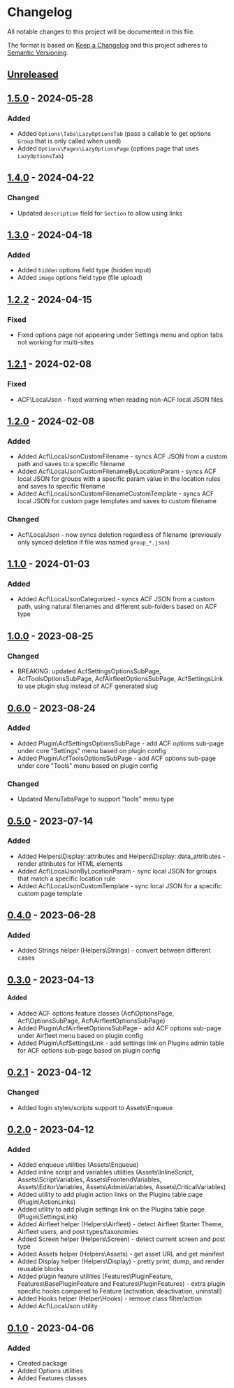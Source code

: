 # Changelog

All notable changes to this project will be documented in this file.

The format is based on [Keep a Changelog](http://keepachangelog.com/)
and this project adheres to [Semantic Versioning](http://semver.org/).

## [Unreleased]

## [1.5.0] - 2024-05-28

### Added

- Added `Options\Tabs\LazyOptionsTab` (pass a callable to get options `Group` that is only called when used)
- Added `Options\Pages\LazyOptionsPage` (options page that uses `LazyOptionsTab`)

## [1.4.0] - 2024-04-22

### Changed

- Updated `description` field for `Section` to allow using links

## [1.3.0] - 2024-04-18

### Added

- Added `hidden` options field type (hidden input)
- Added `image` options field type (file upload)

## [1.2.2] - 2024-04-15

### Fixed

- Fixed options page not appearing under Settings menu and option tabs not working for multi-sites

## [1.2.1] - 2024-02-08

### Fixed

- ACF\LocalJson - fixed warning when reading non-ACF local JSON files

## [1.2.0] - 2024-02-08

### Added

- Added Acf\LocalJsonCustomFilename - syncs ACF JSON from a custom path and saves to a specific filename
- Added Acf\LocalJsonCustomFilenameByLocationParam - syncs ACF local JSON for groups with a specific param value in the location rules and saves to specific filename
- Added Acf\LocalJsonCustomFilenameCustomTemplate - syncs ACF local JSON for custom page templates and saves to custom filename

### Changed

- Acf\LocalJson - now syncs deletion regardless of filename (previously only synced deletion if file was named `group_*.json`)

## [1.1.0] - 2024-01-03

### Added

- Added Acf\LocalJsonCategorized - syncs ACF JSON from a custom path, using natural filenames and different sub-folders based on ACF type

## [1.0.0] - 2023-08-25

### Changed

- BREAKING: updated AcfSettingsOptionsSubPage, AcfToolsOptionsSubPage, AcfAirfleetOptionsSubPage, AcfSettingsLink to use plugin slug instead of ACF generated slug

## [0.6.0] - 2023-08-24

### Added

- Added Plugin\AcfSettingsOptionsSubPage - add ACF options sub-page under core "Settings" menu based on plugin config
- Added Plugin\AcfToolsOptionsSubPage - add ACF options sub-page under core "Tools" menu based on plugin config

### Changed

- Updated MenuTabsPage to support "tools" menu type

## [0.5.0] - 2023-07-14

### Added

- Added Helpers\Display::attributes and Helpers\Display::data_attributes - render attributes for HTML elements
- Added Acf\LocalJsonByLocationParam - sync local JSON for groups that match a specific location rule
- Added Acf\LocalJsonCustomTemplate - sync local JSON for a specific custom page template

## [0.4.0] - 2023-06-28

### Added

- Added Strings helper (Helpers\Strings) - convert between different cases

## [0.3.0] - 2023-04-13

#### Added

- Added ACF options feature classes (Acf\OptionsPage, Acf\OptionsSubPage, Acf\AirfleetOptionsSubPage)
- Added Plugin\AcfAirfleetOptionsSubPage - add ACF options sub-page under Airfleet menu based on plugin config
- Added Plugin\AcfSettingsLink - add settings link on Plugins admin table for ACF options sub-page based on plugin config

## [0.2.1] - 2023-04-12

### Changed

- Added login styles/scripts support to Assets\Enqueue

## [0.2.0] - 2023-04-12

### Added

- Added enqueue utilities (Assets\Enqueue)
- Added inline script and variables utilities (Assets\InlineScript, Assets\ScriptVariables, Assets\FrontendVariables, Assets\EditorVariables, Assets\AdminVariables, Assets\CriticalVariables)
- Added utility to add plugin action links on the Plugins table page (Plugin\ActionLinks)
- Added utility to add plugin settings link on the Plugins table page (Plugin\SettingsLink)
- Added Airfleet helper (Helpers\Airfleet) - detect Airfleet Starter Theme, Airfleet users, and post types/taxonomies
- Added Screen helper (Helpers\Screen) - detect current screen and post type
- Added Assets helper (Helpers\Assets) - get asset URL and get manifest
- Added Display helper (Helpers\Display) - pretty print, dump, and render reusable blocks
- Added plugin feature utilities (Features\PluginFeature, Features\BasePluginFeature and Features\PluginFeatures) - extra plugin specific hooks compared to Feature (activation, deactivation, uninstall)
- Added Hooks helper (Helper\Hooks) - remove class filter/action
- Added Acf\LocalJson utility

## [0.1.0] - 2023-04-06

### Added

- Created package
- Added Options utilities
- Added Features classes

[unreleased]: https://github.com/airfleet/airfleet-wordpress-framework-php/compare/1.5.0...main
[0.1.0]: https://github.com/airfleet/airfleet-wordpress-framework-php/releases/tag/0.1.0
[0.2.0]: https://github.com/airfleet/airfleet-wordpress-framework-php/releases/tag/0.2.0
[0.2.1]: https://github.com/airfleet/airfleet-wordpress-framework-php/releases/tag/0.2.1
[0.3.0]: https://github.com/airfleet/airfleet-wordpress-framework-php/releases/tag/0.3.0
[0.4.0]: https://github.com/airfleet/airfleet-wordpress-framework-php/releases/tag/0.4.0
[0.5.0]: https://github.com/airfleet/airfleet-wordpress-framework-php/releases/tag/0.5.0
[0.6.0]: https://github.com/airfleet/airfleet-wordpress-framework-php/releases/tag/0.6.0
[1.0.0]: https://github.com/airfleet/airfleet-wordpress-framework-php/releases/tag/1.0.0
[1.1.0]: https://github.com/airfleet/airfleet-wordpress-framework-php/releases/tag/1.1.0
[1.2.0]: https://github.com/airfleet/airfleet-wordpress-framework-php/releases/tag/1.2.0
[1.2.1]: https://github.com/airfleet/airfleet-wordpress-framework-php/releases/tag/1.2.1
[1.2.2]: https://github.com/airfleet/airfleet-wordpress-framework-php/releases/tag/1.2.2
[1.3.0]: https://github.com/airfleet/airfleet-wordpress-framework-php/releases/tag/1.3.0
[1.4.0]: https://github.com/airfleet/airfleet-wordpress-framework-php/releases/tag/1.4.0

[1.5.0]: https://github.com/airfleet/airfleet-wordpress-framework-php/releases/tag/1.5.0
